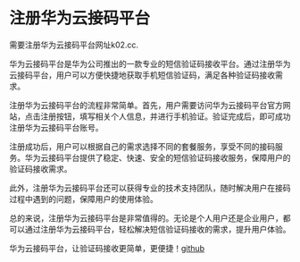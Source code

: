# 注册华为云接码平台

需要注册华为云接码平台网址k02.cc.

华为云接码平台是华为公司推出的一款专业的短信验证码接收平台。通过注册华为云接码平台，用户可以方便快捷地获取手机短信验证码，满足各种验证码接收需求。

注册华为云接码平台的流程非常简单。首先，用户需要访问华为云接码平台官方网站，点击注册按钮，填写相关个人信息，并进行手机验证。验证完成后，即可成功注册华为云接码平台账号。

注册成功后，用户可以根据自己的需求选择不同的套餐服务，享受不同的接码服务。华为云接码平台提供了稳定、快速、安全的短信验证码接收服务，保障用户的验证码接收需求。

此外，注册华为云接码平台还可以获得专业的技术支持团队，随时解决用户在接码过程中遇到的问题，保障用户的使用体验。

总的来说，注册华为云接码平台是非常值得的。无论是个人用户还是企业用户，都可以通过注册华为云接码平台，轻松解决短信验证码接收的需求，提升用户体验。

华为云接码平台，让验证码接收更简单，更便捷！[github](https://github.com)
